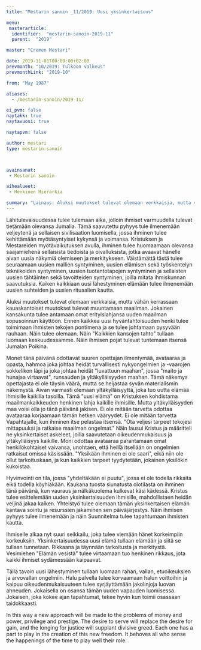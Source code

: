 ```yaml
---
title: "Mestarin sanoin _11/2019: Uusi yksinkertaisuus"

menu:
 masterarticle:
  identifier:  "mestarin-sanoin-2019-11"
  parent:  "2019"

master: "Cremen Mestari"

date: 2019-11-01T00:00:00+02:00
prevmonth: "10/2019: Tulkoon valkeus"
prevmonthLink: "2019-10"

from: "May 1987"

aliases:
  - /mestarin-sanoin/2019-11/

ei_pvm: false
naytakk: true
naytavuosi: true

naytapvm: false

author: mestari
type: mestarin-sanoin



avainsanat:
 - Mestarin sanoin

aihealueet:
 - Henkinen Hierarkia

summary: "Lainaus: Aluksi muutokset tulevat olemaan verkkaisia, mutta vähän kerrassaan kauaskantoiset muutokset tulevat muuntamaan maailman. Jokainen kansakunta tulee antamaan omat erityislahjansa uuden maailman sopusoinnun käyttöön."
---
```

<p>Lähitulevaisuudessa tulee tulemaan aika, jolloin ihmiset varmuudella tulevat tietämään olevansa Jumalia. Tämä saavutettu pyhyys tule ilmenemään veljeytenä ja sellaisen sivilisaation luomisella, jossa ihminen tulee kehittämään myötäsyntyiset kykynsä ja voimansa. Kristuksen ja Mestareiden myötävaikutuksen avulla, ihminen tulee huomaamaan olevansa saajamiehenä sellaisista tiedoista ja oivalluksista, jotka avaavat hänelle aivan uusia näkymiä olemiseen ja merkitykseen. Väistämättä tästä tulee seuraamaan uusien mallien syntyminen, uusien elämisen sekä työskentelyn tekniikoiden syntyminen, uusien tuotantotapojen syntyminen ja sellaisten uusien tähtäinten sekä tavoitteiden syntyminen, joilla mitata ihmiskunnan saavutuksia. Kaiken kaikkiaan uusi lähestyminen elämään tulee ilmenemään uusien suhteiden ja uusien rituaalien kautta.</p>
<p>Aluksi muutokset tulevat olemaan verkkaisia, mutta vähän kerrassaan kauaskantoiset muutokset tulevat muuntamaan maailman. Jokainen kansakunta tulee antamaan omat erityislahjansa uuden maailman sopusoinnun käyttöön. Ennen kaikkea uusi hyväntahtoisuuden henki tulee toimimaan ihmisten tekojen pontimena ja se tulee johtamaan pysyvään rauhaan. Näin tulee olemaan. Näin "Kaikkien kansojen tahto" tullaan luomaan keskuudessamme. Näin ihmisen pojat tulevat tuntemaan itsensä Jumalan Poikina.</p>
<p>Monet tänä päivänä odottavat suuren opettajan ilmentymää, avataaraa ja opasta, hahmoa joka johtaa heidät turvallisesti nykyongelmien ja -vaarojen sokkelikon läpi ja joka johtaa heidät "luvattuun maahan", jossa "maito ja hunajaa virtaavat", runsauden ja yltäkylläisyyden maahan. Tämä näkemys opettajasta ei ole täysin väärä, mutta se heijastaa syvän materialismin näkemystä. Aivan varmasti olemaan yltäkylläisyyttä, joka tuo uutta elämää ihmisille kaikilla tasoilla. Tämä "uusi elämä" on Kristuksen kohdistama maailmankaikkeuden henkinen lahja kaikille ihmisille. Mutta yltäkylläisyyden maa voisi olla jo tänä päivänä jakisen. Ei ole mitään tarvetta odottaa avataaraa korjaamaan tämän hetken vääryydet. Ei ole mitään tarvetta Vapahtajalle, kun ihminen itse pelastaa itsensä. "Ota veljesi tarpeet tekojesi mittapuuksi ja ratkaise maailman ongelmat." Näin lausui Kristus ja määritteli ne yksinkertaiset askeleet, joilla saavutetaan oikeudenmukaisuus ja yltäkylläisyys kaikille. Moni odottaa avataaraa parantamaan omat henkilökohtaiset vaivansa, unohtaen, että heillä itsellään on ongelmien ratkaisut omissa käsissään. "Yksikään ihminen ei ole saari", eikä niin ole ollut tarkoituskaan, ja kun kaikkien tarpeet tyydytetään, jokainen yksilökin kukoistaa.</p>
<p>Hyvinvointi on tila, jossa "yhdeltäkään ei puutu", jossa ei ole todella rikkaita eikä todella köyhiäkään. Kaukana tuosta siunatusta olotilasta on ihminen tänä päivänä, kun vauraus ja nälkäkuolema kulkevat käsi kädessä. Kristus tulee esittelemään uuden yksinkertaisuuden ihmisille, mahdollistaen heidän veljinä jakaa kaiken. Yhteistyö tulee olemaan tämän yksinkertaisen elämän kantava sointu ja resurssien jakaminen sen päiväjärjestys. Näin ihmisen pyhyys tulee ilmenemään ja näin Suunnitelma tulee tapahtumaan ihmisten kautta.</p>
<p>Ihmiselle alkaa nyt suuri seikkailu, joka tulee viemään hänet korkeimpiin korkeuksiin. Yksinkertaisuudessa uusi elämä tullaan elämään ja siitä se tullaan tunnetaan. Rikkaana ja täynnään tarkoitusta ja merkitystä. Vesimiehen "Elämän vesistä" tulee virtaamaan tuo henkinen rikkaus, jota kaikki ihmiset sydämessään kaipaavat.</p>
<p>Tällä tavoin uusi lähestyminen tullaan luomaan rahan, vallan, etuoikeuksien ja arvovallan ongelmiin. Halu palvella tulee korvaamaan halun voittoihin ja kaipuu oikeudenmukaisuuteen tulee syrjäyttämään jakolinjoja luovan ahneuden. Jokaisella on osansa tämän uuden vapauden luomisessa. Jokaisen, joka kokee ajan tapahtumat, tekee hyvin kun toimii osassaan taidokkaasti.</p>

In this way a new approach will be made to the problems of money and power, privilege and prestige. The desire to serve will replace the desire for gain, and the longing for justice will supplant divisive greed. Each one has a part to play in the creation of this new freedom. It behoves all who sense the happenings of the time to play well their role.